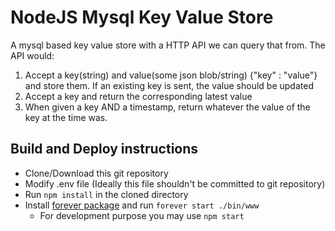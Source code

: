 # NodeJS Mysql Key Value Store
 A mysql based key value store with a HTTP API we can query that from. The API would:
1. Accept a key(string) and value(some json blob/string) {"key" : "value"} and store them. If an              existing key is sent, the value should be updated
2. Accept a key and return the corresponding latest value
3. When given a key AND a timestamp, return whatever the value of the key at the time was.

## Build and Deploy instructions
* Clone/Download this git repository
* Modify .env file (Ideally this file shouldn't be committed to git repository)
* Run ``` npm install ``` in the cloned directory
* Install [forever package](https://www.npmjs.com/package/forever) and run ```forever start ./bin/www```
    * For development purpose you may use ```npm start```